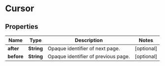 

# Cursor


## Properties

| Name | Type | Description | Notes |
|------------ | ------------- | ------------- | -------------|
|**after** | **String** | Opaque identifier of next page. |  [optional] |
|**before** | **String** | Opaque identifier of previous page. |  [optional] |



